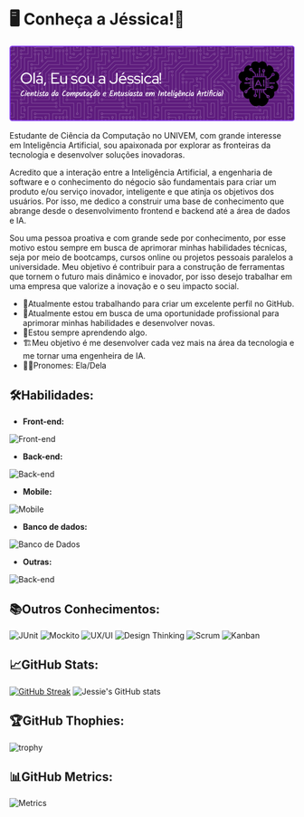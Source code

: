 # 🖥️ Conheça a Jéssica!👋
![I am GitHub Readme Generator's creator](https://github.com/jessieFerrS/jessieFerrS/blob/main/assets/github-header-image.png)

Estudante de Ciência da Computação no UNIVEM, com grande interesse em Inteligência Artificial, sou apaixonada por explorar as fronteiras da tecnologia e desenvolver soluções inovadoras.

Acredito que a interação entre a Inteligência Artificial, a engenharia de software e o conhecimento do négocio são fundamentais para criar um produto e/ou serviço inovador, inteligente e que atinja os objetivos dos usuários. Por isso, me dedico a construir uma base de conhecimento que abrange desde o desenvolvimento frontend e backend até a área de dados e IA.

Sou uma pessoa proativa e com grande sede por conhecimento, por esse motivo estou sempre em busca de aprimorar minhas habilidades técnicas, seja por meio de bootcamps, cursos online ou projetos pessoais paralelos a universidade. Meu objetivo é contribuir para a construção de ferramentas que tornem o futuro mais dinâmico e inovador, por isso desejo trabalhar em uma empresa que valorize a inovação e o seu impacto social.

- 🔭Atualmente estou trabalhando para criar um excelente perfil no GitHub.
- 🌱Atualmente estou em busca de uma oportunidade profissional para aprimorar minhas habilidades e desenvolver novas.
- 📝Estou sempre aprendendo algo.
- 🏗️Meu objetivo é me desenvolver cada vez mais na área da tecnologia e me tornar uma engenheira de IA.
- 👩🏽Pronomes: Ela/Dela
  

## 🛠️**Habilidades:**
* **Front-end:**
  
<font style="vertical-align: inherit;"><font style="vertical-align: inherit;">![Front-end](https://skillicons.dev/icons?i=html,css,javascript,vuejs,vuetify)</font></font>
 
* **Back-end:**
  
<font style="vertical-align: inherit;"><font style="vertical-align: inherit;">![Back-end](https://skillicons.dev/icons?i=py,java,c,nodejs,expressjs,spring)</font></font>

* **Mobile:**

<font style="vertical-align: inherit;"><font style="vertical-align: inherit;">![Mobile](https://skillicons.dev/icons?i=flutter,dart,kotlin,androidstudio)</font></font>

* **Banco de dados:**
  
<font style="vertical-align: inherit;"><font style="vertical-align: inherit;">![Banco de Dados](https://skillicons.dev/icons?i=mongodb,mysql)</font></font>


* **Outras:**

<font style="vertical-align: inherit;"><font style="vertical-align: inherit;">![Back-end](https://skillicons.dev/icons?i=figma,git,github)

## 📚**Outros Conhecimentos:**

![JUnit](https://img.shields.io/badge/TesteUnitário-JUnit-red)
![Mockito](https://img.shields.io/badge/TesteUnitário-Mockito-green)
![UX/UI](https://img.shields.io/badge/UX-UI-blue)
![Design Thinking](https://img.shields.io/badge/Design-Thinking-yellow)
![Scrum](https://img.shields.io/badge/MetodologiaAgil-Scrum-aquamarine)
![Kanban](https://img.shields.io/badge/MetodologiaAgil-Kanban-blueviolet)


## 📈**GitHub Stats:**

[![GitHub Streak](https://streak-stats.demolab.com/?user=jessieFerrS&theme=jolly)](https://git.io/streak-stats)
![Jessie's GitHub stats](https://github-readme-stats.vercel.app/api?username=jessieFerrS&theme=synthwave&show_icons=true)

## 🏆**GitHub Thophies:**

![trophy](https://github-profile-trophy.vercel.app/?username=jessieFerrS&theme=discord)

## 📊**GitHub Metrics:**
![Metrics](https://metrics.lecoq.io/jessieFerrS?template=classic&isocalendar=1&languages=1&achievements=1&base=header%2C%20activity%2C%20community%2C%20repositories%2C%20metadata&base.indepth=false&base.hireable=false&base.skip=false&isocalendar=false&isocalendar.duration=full-year&languages=false&languages.limit=8&languages.threshold=0%25&languages.other=false&languages.colors=github&languages.sections=most-used&languages.indepth=false&languages.analysis.timeout=15&languages.analysis.timeout.repositories=7.5&languages.categories=markup%2C%20programming&languages.recent.categories=markup%2C%20programming&languages.recent.load=300&languages.recent.days=14&achievements=false&achievements.threshold=C&achievements.secrets=true&achievements.display=detailed&achievements.limit=0&config.timezone=America%2FSao_Paulo)










